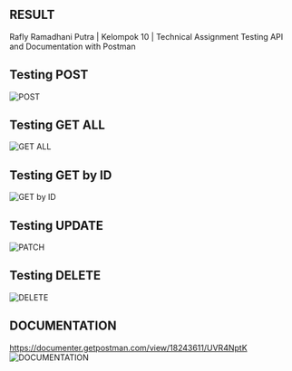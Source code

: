 ## RESULT
Rafly Ramadhani Putra |
Kelompok 10 |
Technical Assignment Testing API and Documentation with Postman

## Testing POST
![POST](https://user-images.githubusercontent.com/90604200/145600988-f5294afb-6cec-49ca-907f-73bfd663f4fa.jpeg)

## Testing GET ALL
![GET ALL](https://user-images.githubusercontent.com/90604200/145601079-a3749bdf-c761-4916-a28f-b338753d880f.jpeg)

## Testing GET by ID
![GET by ID](https://user-images.githubusercontent.com/90604200/145601095-cc7a52ff-3b25-4132-8969-6860a8b905b6.jpeg)

## Testing UPDATE
![PATCH](https://user-images.githubusercontent.com/90604200/145601113-d06f29cd-b76c-41cf-aa2d-bb4ea0b49d06.jpeg)

## Testing DELETE
![DELETE](https://user-images.githubusercontent.com/90604200/145601141-959fbe25-0f1b-4a00-a6fe-099a59d969b8.jpeg)

## DOCUMENTATION
https://documenter.getpostman.com/view/18243611/UVR4NptK
![DOCUMENTATION](https://user-images.githubusercontent.com/90604200/145601971-c8f0a3d6-4f64-4176-b4a7-0d5677b25523.jpeg)
